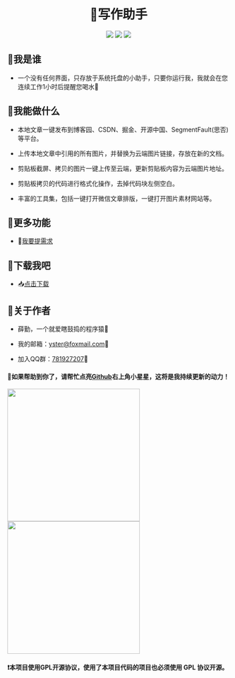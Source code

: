 <div align="center">
<h1>📝写作助手</h1>
<img src="https://img.shields.io/github/license/yueshutong/BlogHelper"/>
<img src="https://img.shields.io/static/v1?label=electron&message=7.1.7&color="/>
<img src="https://img.shields.io/static/v1?label=mac|win|linux&message=7.1.7&color=yellow"/>
</div>

## 🚩我是谁

- 一个没有任何界面，只存放于系统托盘的小助手，只要你运行我，我就会在您连续工作1小时后提醒您喝水🌝

## 🚩我能做什么

- 本地文章一键发布到博客园、CSDN、掘金、开源中国、SegmentFault(思否)等平台。

- 上传本地文章中引用的所有图片，并替换为云端图片链接，存放在新的文档。

- 剪贴板截屏、拷贝的图片一键上传至云端，更新剪贴板内容为云端图片地址。

- 剪贴板拷贝的代码进行格式化操作，去掉代码块左侧空白。

- 丰富的工具集，包括一键打开微信文章排版，一键打开图片素材网站等。

## 🚩更多功能

- 🙋[我要提需求](https://github.com/yueshutong/BlogHelper/issues)

## 🚩下载我吧

- 📥[点击下载](https://github.com/yueshutong/BlogHelper/releases)

## 🚩关于作者

- 薛勤，一个就爱瞎鼓捣的程序猿🐒

- 我的邮箱：[yster@foxmail.com](mailto:yster@foxmail.com)📩

- 加入QQ群：[781927207](https://shang.qq.com/wpa/qunwpa?idkey=d0756ea301050e3f093124a97ba19f7b5e40d5e03b6a849e7ca1748421eb193b)💬

#### 📣如果帮助到你了，请帮忙点亮[Github](https://github.com/yueshutong/BlogHelper)右上角小星星，这将是我持续更新的动力！

<img src='https://github.com/yueshutong/BlogHelper/blob/master/README/erweima.png?raw=true' width="300px" />

<img src='https://github.com/yueshutong/BlogHelper/blob/master/README/gzh.png?raw=true' width="300px"/>

#### ❗本项目使用GPL开源协议，使用了本项目代码的项目也必须使用 GPL 协议开源。
